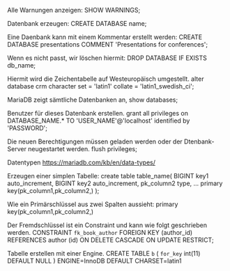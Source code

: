 Alle Warnungen anzeigen:
SHOW WARNINGS;

Datenbank erzeugen:
CREATE DATABASE name;

Eine Daenbank kann mit einem Kommentar erstellt werden:
CREATE DATABASE presentations COMMENT 'Presentations for conferences';

Wenn es nicht passt, wir löschen hiermit:
DROP DATABASE IF EXISTS db_name;

Hiermit wird die Zeichentabelle auf Westeuropäisch umgestellt.
alter database crm character set = 'latin1' collate = 'latin1_swedish_ci';

MariaDB zeigt sämtliche Datenbanken an,
show databases;

Benutzer für dieses Datenbank erstellen.
grant all privileges on DATABASE_NAME.* TO 'USER_NAME'@'localhost' identified by 'PASSWORD';

Die neuen Berechtigungen müssen geladen werden oder der Dtenbank-Server neugestartet werden.
flush privileges;

Datentypen
https://mariadb.com/kb/en/data-types/

Erzeugen einer simplen Tabelle:
create table table_name(
    BIGINT key1 auto_increment,
    BIGINT key2 auto_increment,
    pk_column2 type,
    ...
    primary key(pk_column1,pk_column2,)
);

Wie ein Primärschlüssel aus zwei Spalten aussieht:
primary key(pk_column1,pk_column2,)

Der Fremdschlüssel ist ein Constraint und kann wie folgt geschrieben werden.
CONSTRAINT `fk_book_author`
    FOREIGN KEY (author_id) REFERENCES author (id)
    ON DELETE CASCADE
    ON UPDATE RESTRICT;
    
Tabelle erstellen mit einer Engine.
CREATE TABLE `b` (
  `for_key` int(11) DEFAULT NULL
) ENGINE=InnoDB DEFAULT CHARSET=latin1
